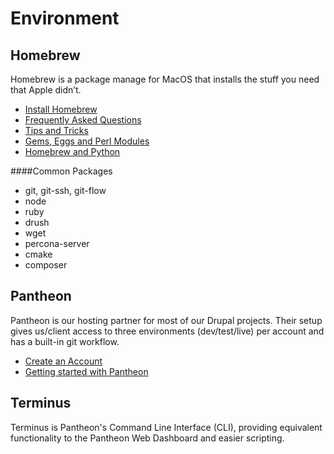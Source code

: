 # Environment

## Homebrew

Homebrew is a package manage for MacOS that installs the stuff you need that Apple didn’t.

* [Install Homebrew](https://github.com/Homebrew/brew/blob/master/docs/Installation.md)
* [Frequently Asked Questions](https://github.com/Homebrew/brew/blob/master/docs/FAQ.md)
* [Tips and Tricks](https://github.com/Homebrew/brew/blob/master/docs/Tips-N'-Tricks.md)
* [Gems, Eggs and Perl Modules](https://github.com/Homebrew/brew/blob/master/docs/Gems,-Eggs-and-Perl-Modules.md)
* [Homebrew and Python](https://github.com/Homebrew/brew/blob/master/docs/Homebrew-and-Python.md)

####Common Packages

* git, git-ssh, git-flow
* node
* ruby
* drush
* wget
* percona-server
* cmake
* composer

## Pantheon

Pantheon is our hosting partner for most of our Drupal projects. Their setup gives us/client access to three environments (dev/test/live) per account and has a built-in git workflow.

* [Create an Account](https://pantheon.io/register)
* [Getting started with Pantheon](https://pantheon.io/docs/tags/getting-started)

## Terminus

Terminus is Pantheon's Command Line Interface (CLI), providing equivalent functionality to the Pantheon Web Dashboard and easier scripting.